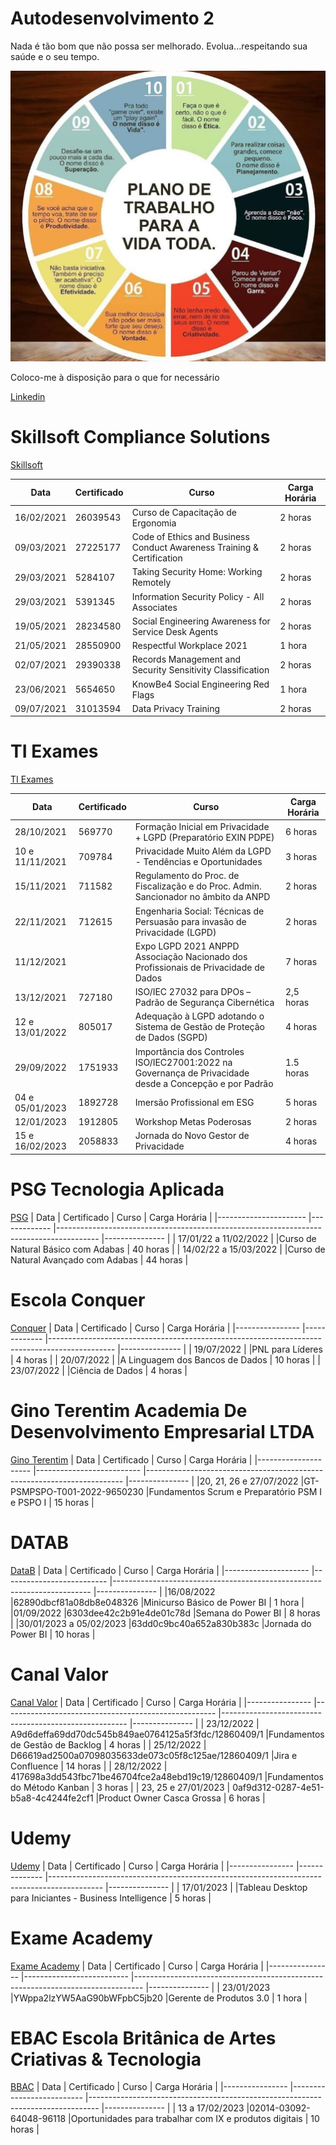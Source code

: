 
# Autodesenvolvimento 2

Nada é tão bom que não possa ser melhorado. Evolua...respeitando sua saúde e o seu tempo.

![PlanoDeTrabalhoVital](PlanoDeTrabalhoVital.png)

Coloco-me à disposição para o que for necessário 

[Linkedin](https://www.linkedin.com/in/mirian-ajiki-molicawa-a770902b/)


# Skillsoft Compliance Solutions   
[Skillsoft](https://www.skillsoft.com/)

| Data           	| Certificado 	| Curso                                                                                        	| Carga Horária 	|
|----------------	|-------------	|----------------------------------------------------------------------------------------------	|---------------	|
| 16/02/2021	    | 26039543 	    |Curso de Capacitação de Ergonomia                                                             	| 2 horas        	|
| 09/03/2021	    | 27225177	    |Code of Ethics and Business Conduct Awareness Training & Certification                        	| 2 horas        	|
| 29/03/2021 		  | 5284107       |Taking Security Home: Working Remotely				                        	                        | 2 horas        	|
| 29/03/2021 		  | 5391345	      |Information Security Policy - All Associates			                        	                    | 2 horas        	|
| 19/05/2021		  | 28234580 	    |Social Engineering Awareness for Service Desk Agents		                                      	| 2 horas        	|
| 21/05/2021		  | 28550900 	    |Respectful Workplace 2021 					                        	                                  | 1 hora        	|
| 02/07/2021		  | 29390338 	    |Records Management and Security Sensitivity Classification 					                          | 2 horas        	|
| 23/06/2021		  | 5654650	      |KnowBe4 Social Engineering Red Flags 							                                          	| 1 hora        	|
| 09/07/2021		  | 31013594 	    |Data Privacy Training 									                                                      	| 2 horas        	|


# TI Exames
[TI Exames](https://tiexames.com.br/novosite2015/index.php)

| Data           	| Certificado 	| Curso                                                                                        	| Carga Horária 	|
|----------------	|-------------	|----------------------------------------------------------------------------------------------	|---------------	|
| 28/10/2021	   	| 569770 	      |Formação Inicial em Privacidade + LGPD (Preparatório EXIN PDPE)                    	 	        | 6 horas        	|
| 10 e 11/11/2021	| 709784	      |Privacidade Muito Além da LGPD - Tendências e Oportunidades		                     	          | 3 horas        	|
| 15/11/2021 		  | 711582	      |Regulamento do Proc. de Fiscalização e do Proc. Admin. Sancionador no âmbito da ANPD		        | 2 horas        	|
| 22/11/2021	  	| 712615	      |Engenharia Social: Técnicas de Persuasão para invasão de Privacidade (LGPD)	               	  | 2 horas        	|
| 11/12/2021		  | 		          |Expo LGPD 2021 ANPPD Associação Nacionado dos Profissionais de Privacidade de Dados           	| 7 horas        	|
| 13/12/2021		  | 727180	      |ISO/IEC 27032 para DPOs – Padrão de Segurança Cibernética		                     	            | 2,5 horas      	|
| 12 e 13/01/2022 | 805017	      |Adequação à LGPD adotando o Sistema de Gestão de Proteção de Dados (SGPD)                     	| 4 horas        	|
| 29/09/2022  |1751933	|Importância dos Controles ISO/IEC27001:2022 na Governança de Privacidade desde a Concepção e por Padrão 	| 1.5 horas      	|
| 04 e 05/01/2023 |1892728	      |Imersão Profissional em ESG                                                                  	| 5 horas       	|
| 12/01/2023      |1912805	      |Workshop Metas Poderosas                                                                       | 2 horas       	|
| 15 e 16/02/2023 |2058833	      | Jornada do Novo Gestor de Privacidade                                                         | 4 horas       	|


# PSG Tecnologia Aplicada
[PSG](http://psgtecnologia.com.br/)
| Data           	      | Certificado 	| Curso                                                                                  	| Carga Horária 	|
|---------------------- |-------------	|----------------------------------------------------------------------------------------	|---------------	|
| 17/01/22 a 11/02/2022 | 		          |Curso de Natural Básico com Adabas				                  	                          	| 40 horas      	|
| 14/02/22 a 15/03/2022 | 		          |Curso de Natural Avançado com Adabas				                  	                         	| 44 horas       	|



# Escola Conquer
[Conquer](https://escolaconquer.com.br/)
| Data           	| Certificado 	| Curso                                                                                        	| Carga Horária 	|
|----------------	|-------------	|----------------------------------------------------------------------------------------------	|---------------	|
| 19/07/2022 	  	| 		          |PNL para Líderes						                  	                                              	| 4 horas        	|
| 20/07/2022		  | 		          |A Linguagem dos Bancos de Dados						                                                	 	| 10 horas       	|
| 23/07/2022		  | 	            |Ciência de Dados						      	 			                                                      | 4 horas        	|



# Gino Terentim Academia De Desenvolvimento Empresarial LTDA
[Gino Terentim](https://www.ginoterentim.com/)
| Data           	       | Certificado 	               | Curso                                                                    | Carga Horária 	|
|---------------------   |--------------------------   |------------------------------------------------------------------------  |---------------	|
|20, 21, 26 e 27/07/2022 |GT-PSMPSPO-T001-2022-9650230 |Fundamentos Scrum e Preparatório PSM I e PSPO I 					                | 15 horas        |



# DATAB
[DataB](https://datab.com.br/)
| Data           	       | Certificado 	               | Curso                                                                     | Carga Horária 	 |
|---------------------   |--------------------------   |------------------------------------------------------------------------   |---------------	 |
|16/08/2022              |62890dbcf81a08db8e048326     |Minicurso Básico de Power BI                        			                 | 1 hora          |
|01/09/2022              |6303dee42c2b91e4de01c78d     |Semana do Power BI                        			                           | 8 horas         |
|30/01/2023 a 05/02/2023 |63dd0c9bc40a652a830b383c     |Jornada do Power BI                        			                           | 10 horas        |


# Canal Valor
[Canal Valor](https://canalvalor.com/)
| Data           	| Certificado 	                                        | Curso                                                	| Carga Horária 	|
|----------------	|----------------------------------------------------- 	|------------------------------------------------------	|---------------	|
| 23/12/2022 	  	| A9d6deffa69dd70dc545b849ae0764125a5f3fdc/12860409/1   |Fundamentos de Gestão de Backlog              	        | 4 horas        	|
| 25/12/2022 	  	| D66619ad2500a07098035633de073c05f8c125ae/12860409/1   |Jira e Confluence                            	        | 14 horas      	|
| 28/12/2022 	  	| 417698a3dd543fbc71be46704fce2a48ebd19c19/12860409/1   |Fundamentos do Método Kanban                  	        | 3 horas       	|
| 23, 25 e 27/01/2023 | 0af9d312-0287-4e51-b5a8-4c4244fe2cf1                |Product Owner Casca Grossa                           | 6 horas       	|

# Udemy
[Udemy](https://www.udemy.com/)
| Data           	| Certificado 	  | Curso                                                	                                      | Carga Horária 	|
|----------------	|-------------- 	|-------------------------------------------------------------------------------------------	|---------------	|
| 17/01/2023 	  	|                 |Tableau Desktop para Iniciantes - Business Intelligence          	                          | 5 horas        	|


# Exame Academy
[Exame Academy](https://academy.exame.com/)
| Data           	| Certificado 	              | Curso                                   	                                      | Carga Horária 	|
|----------------	|-------------------------- 	|--------------------------------------------------------------------------------	|---------------	|
| 23/01/2023 	  	|YWppa2lzYW5AaG90bWFpbC5jb20  |Gerente de Produtos 3.0                               	                          | 1 hora        	|


# EBAC Escola Britânica de Artes Criativas & Tecnologia
[BBAC](https://ebaconline.com.br/)
| Data           	| Certificado 	              | Curso                                   	                                      | Carga Horária 	|
|----------------	|-------------------------- 	|--------------------------------------------------------------------------------	|---------------	|
| 13 a 17/02/2023	|02014-03092-64048-96118      |Oportunidades para trabalhar com IX e produtos digitais                          | 10 horas       	|
